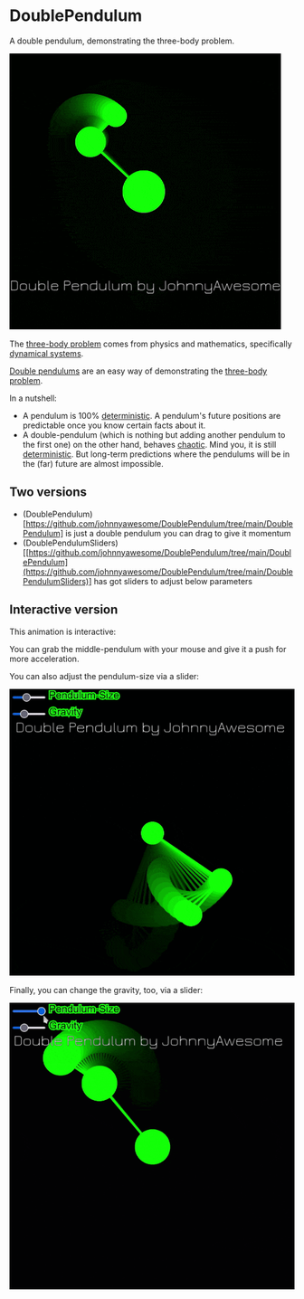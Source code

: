 # DoublePendulum

A double pendulum, demonstrating the three-body problem.

![Double Pendulum three-body problem](https://github.com/johnnyawesome/DoublePendulum/blob/main/DoublePendulum/DemoImages/DoublePendulum.gif?raw=true)

The [three-body problem]([https://www.google.com](https://en.wikipedia.org/wiki/Three-body_problem)https://en.wikipedia.org/wiki/Three-body_problem) comes from physics and mathematics, specifically [dynamical systems](https://en.wikipedia.org/wiki/Dynamical_system).

[Double pendulums](https://en.wikipedia.org/wiki/Double_pendulum) are an easy way of demonstrating the [three-body problem](https://en.wikipedia.org/wiki/Three-body_problem).

In a nutshell:

- A pendulum is 100% [deterministic](https://en.wikipedia.org/wiki/Deterministic_system). A pendulum's future positions are predictable once you know certain facts about it.
- A double-pendulum (which is nothing but adding another pendulum to the first one) on the other hand, behaves [chaotic](https://en.wikipedia.org/wiki/Chaos_theory). Mind you, it is still [deterministic](https://en.wikipedia.org/wiki/Deterministic_system). But long-term predictions where the pendulums will be in the (far) future are almost impossible.

## Two versions

- (DoublePendulum)[https://github.com/johnnyawesome/DoublePendulum/tree/main/DoublePendulum] is just a double pendulum you can drag to give it momentum
- (DoublePendulumSliders)[[https://github.com/johnnyawesome/DoublePendulum/tree/main/DoublePendulum](https://github.com/johnnyawesome/DoublePendulum/tree/main/DoublePendulumSliders)] has got sliders to adjust below parameters

## Interactive version

This animation is interactive:

You can grab the middle-pendulum with your mouse and give it a push for more acceleration.

You can also adjust the pendulum-size via a slider:

![Double Pendulum three-body problem drag and adjust gravity](https://github.com/johnnyawesome/DoublePendulum/blob/main/DoublePendulumSliders/DemoImages/DoublePendulumAdjustSize.gif?raw=true)


Finally, you can change the gravity, too, via a slider:

![Double Pendulum three-body problem drag and adjust size](https://github.com/johnnyawesome/DoublePendulum/blob/main/DoublePendulumSliders/DemoImages/DoublePendulumAdjustGravity.gif?raw=true)
